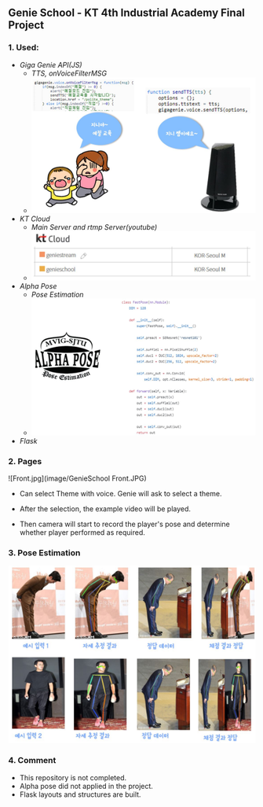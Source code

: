 ## Genie School - KT 4th Industrial Academy Final Project

### 1. Used: 

- *Giga Genie API(JS)*
  - *TTS, onVoiceFilterMSG*
  - ![GenieAPI](image\GenieAPI.JPG)
- *KT Cloud*
  - *Main Server and rtmp Server(youtube)*
  - ![KTcoud](image\KTcoud.JPG)
- *Alpha Pose*
  - *Pose Estimation*
  - ![alpha_pose](image\alpha_pose.JPG)
- *Flask*

### 2. Pages

![Front.jpg](image/GenieSchool Front.JPG)

- Can select Theme with voice. Genie will ask to select a theme.

- After the selection, the example video will be played.
- Then camera will start to record the player's pose and determine whether player performed as required.

### 3. Pose Estimation

![pose_estimation](image\pose_estimation.JPG)

### 4. Comment

- This repository is not completed.
- Alpha pose did not applied in the project.
- Flask layouts and structures are built.